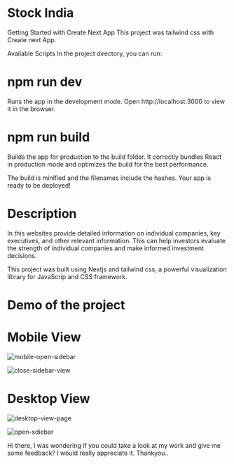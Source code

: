 # Stock India
Getting Started with Create Next App
This project was tailwind css with Create next App.

Available Scripts
In the project directory, you can run:

 # npm run dev
Runs the app in the development mode.
Open http://localhost:3000 to view it in the browser.

# npm run build
Builds the app for production to the build folder.
It correctly bundles React in production mode and optimizes the build for the best performance.

The build is minified and the filenames include the hashes.
Your app is ready to be deployed!

# Description
In this websites provide detailed information on individual companies,  key executives, and other relevant information. This can help investors evaluate the strength of individual companies and make informed investment decisions.


This project was built using Nextjs and tailwind css, a powerful visualization library for JavaScrip and CSS framework.

# Demo of the project

# Mobile View


![mobile-open-sidebar](https://user-images.githubusercontent.com/93445615/232442162-a06c1307-e489-4167-b1c3-1c50d767ccce.png)

![close-sidebar-view](https://user-images.githubusercontent.com/93445615/232442238-eee91d7d-df2d-48a3-a585-5dea655db7a2.png)


# Desktop View 

![desktop-view-page](https://user-images.githubusercontent.com/93445615/232442368-8072d498-429f-470a-9fd0-23c5127693d4.png)

![open-sdiebar](https://user-images.githubusercontent.com/93445615/232442390-2ddaeea8-00a3-4495-9c70-24f4c0b415ef.png)

Hi there, I was wondering if you could take a look at my work and give me some feedback? I would really appreciate it. Thankyou..

